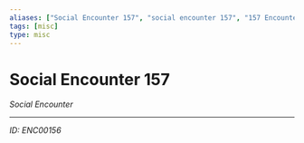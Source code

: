 ```yaml
---
aliases: ["Social Encounter 157", "social encounter 157", "157 Encounter Social"]
tags: [misc]
type: misc
---
```


# Social Encounter 157

*Social Encounter*

---
*ID: ENC00156*